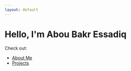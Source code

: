 ```yaml
---
layout: default
---
```


# Hello, I'm Abou Bakr Essadiq


Check out:
- [About Me](about.md)
- [Projects](projects.md)
